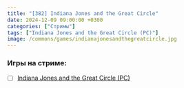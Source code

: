 ```yaml
---
title: "[382] Indiana Jones and the Great Circle"
date: 2024-12-09 09:00:00 +0300
categories: ["Стримы"]
tags: ["Indiana Jones and the Great Circle (PC)"]
image: /commons/games/indianajonesandthegreatcircle.jpg
---
```


### Игры на стриме:
+ [ ] [Indiana Jones and the Great Circle (PC)](/tags/indiana-jones-and-the-great-circle-pc)
